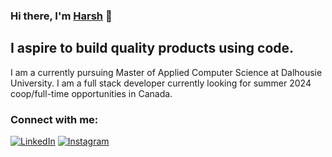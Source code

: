 ### Hi there, I'm [Harsh][website] 👋

## I aspire to build quality products using code.

I am a currently pursuing Master of Applied Computer Science at Dalhousie University. I am a full stack developer currently looking for summer 2024 coop/full-time opportunities in Canada. 

### Connect with me:
[![LinkedIn](https://img.shields.io/badge/LinkedIn-%2312100E.svg?&style=for-the-badge&logo=LinkedIn&logoColor=blue)][linkedin]
[![Instagram](https://img.shields.io/badge/Instagram-%2312100E.svg?&style=for-the-badge&logo=Instagram&logoColor=purple)][instagram]

[website]: https://harshp.tech
[instagram]: https://www.instagram.com/harsh_249/
[linkedin]: https://www.linkedin.com/in/harsh-patel-696a82176/
